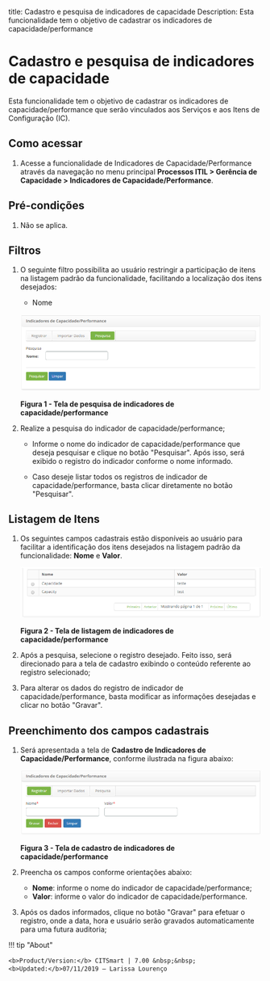 title: Cadastro e pesquisa de indicadores de capacidade
Description: Esta funcionalidade tem o objetivo de cadastrar os indicadores de capacidade/performance
# Cadastro e pesquisa de indicadores de capacidade

Esta funcionalidade tem o objetivo de cadastrar os indicadores de capacidade/performance que serão vinculados aos
Serviços e aos Itens de Configuração (IC).

Como acessar
--------------

1. Acesse a funcionalidade de Indicadores de Capacidade/Performance através da navegação
no menu principal **Processos ITIL > Gerência de Capacidade > Indicadores de 
Capacidade/Performance**.

Pré-condições
----------------

1. Não se aplica.

Filtros
----------

1. O seguinte filtro possibilita ao usuário restringir a participação de itens na listagem padrão da 
funcionalidade, facilitando a localização dos itens desejados:

    - Nome

    ![Pesquisa](images/ind-cap.img1.png)

    **Figura 1 - Tela de pesquisa de indicadores de capacidade/performance**

2. Realize a pesquisa do indicador de capacidade/performance;

    - Informe o nome do indicador de capacidade/performance que deseja pesquisar e clique no 
    botão "Pesquisar". Após isso, será exibido o registro do indicador conforme o nome informado.

    - Caso deseje listar todos os registros de indicador de capacidade/performance,
    basta clicar diretamente no botão "Pesquisar".

Listagem de Itens
------------------

1. Os seguintes campos cadastrais estão disponíveis ao usuário para facilitar a identificação
dos itens desejados na listagem padrão da funcionalidade: **Nome** e **Valor**.

    ![Listagem](images/ind-cap.img2.png)

    **Figura 2 - Tela de listagem de indicadores de capacidade/performance**

2. Após a pesquisa, selecione o registro desejado. Feito isso, será direcionado para a tela 
de cadastro exibindo o conteúdo referente ao registro selecionado;

3. Para alterar os dados do registro de indicador de capacidade/performance, basta modificar as 
informações desejadas e clicar no botão "Gravar".

Preenchimento dos campos cadastrais
-------------------------------------

1. Será apresentada a tela de **Cadastro de Indicadores de Capacidade/Performance**, conforme ilustrada na figura abaixo:

    ![Cadastro](images/ind-cap.img3.png)

     **Figura 3 - Tela de cadastro de indicadores de capacidade/performance**

2. Preencha os campos conforme orientações abaixo:

    - **Nome**: informe o nome do indicador de capacidade/performance;
    - **Valor**: informe o valor do indicador de capacidade/performance.

3. Após os dados informados, clique no botão "Gravar" para efetuar o registro, onde a data,
hora e usuário serão gravados automaticamente para uma futura auditoria;

!!! tip "About"

    <b>Product/Version:</b> CITSmart | 7.00 &nbsp;&nbsp;
    <b>Updated:</b>07/11/2019 – Larissa Lourenço


